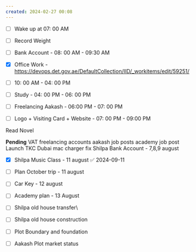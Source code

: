 ```yaml
---
created: 2024-02-27 00:08
---
```

- [ ] Wake up at 07: 00 AM
- [ ] Record Weight
- [ ] Bank Account - 08: 00 AM - 09:30 AM
- [x] Office Work -  https://devops.det.gov.ae/DefaultCollection/IID/_workitems/edit/59251/
- [ ] 10: 00 AM - 04: 00 PM

- [ ] Study - 04: 00 PM - 06: 00 PM
- [ ] Freelancing Aakash - 06:00 PM - 07: 00 PM
- [ ] Logo + Visiting Card + Website - 07: 00 PM - 09:00 PM



Read Novel

**Pending**
VAT 
freelancing accounts
aakash job posts
academy job post
Launch TKC Dubai
mac charger fix
Shilpa Bank Account - 7,8,9 august
- [x] Shilpa Music Class - 11 august ✅ 2024-09-11
- [ ] Plan October trip - 11 august
- [ ] Car Key - 12 august
- [ ] Academy plan - 13 August
- [ ] Shilpa old house transfer\
- [ ] Shilpa old house construction
- [ ] Plot Boundary and foundation 
- [ ] Aakash Plot market status



